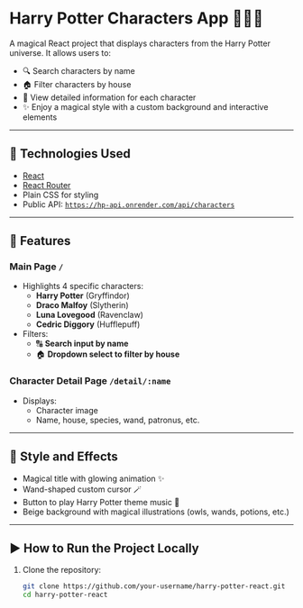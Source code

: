 # Harry Potter Characters App 🧙‍♂️✨

A magical React project that displays characters from the Harry Potter universe. It allows users to:

- 🔍 Search characters by name  
- 🏠 Filter characters by house  
- 📖 View detailed information for each character  
- ✨ Enjoy a magical style with a custom background and interactive elements  

---

## 🧩 Technologies Used

- [React](https://reactjs.org/)
- [React Router](https://reactrouter.com/)
- Plain CSS for styling
- Public API: [`https://hp-api.onrender.com/api/characters`](https://hp-api.onrender.com/api/characters)

---

## 🧪 Features

### Main Page `/`

- Highlights 4 specific characters:
  - **Harry Potter** (Gryffindor)
  - **Draco Malfoy** (Slytherin)
  - **Luna Lovegood** (Ravenclaw)
  - **Cedric Diggory** (Hufflepuff)
- Filters:
  - 🔠 **Search input by name**
  - 🏠 **Dropdown select to filter by house**

### Character Detail Page `/detail/:name`

- Displays:
  - Character image
  - Name, house, species, wand, patronus, etc.

---

## 🎨 Style and Effects

- Magical title with glowing animation ✨
- Wand-shaped custom cursor 🪄
- Button to play Harry Potter theme music 🎵
- Beige background with magical illustrations (owls, wands, potions, etc.)

---

## ▶️ How to Run the Project Locally

1. Clone the repository:
   ```bash
   git clone https://github.com/your-username/harry-potter-react.git
   cd harry-potter-react
